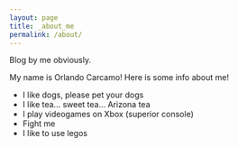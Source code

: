 ```yaml
---
layout: page
title: _about_me
permalink: /about/
---
```


Blog by me obviously. 

My name is Orlando Carcamo! Here is some info about me!
- I like dogs, please pet your dogs
- I like tea... sweet tea... Arizona tea
- I play videogames on Xbox (superior console)
- Fight me
- I like to use legos
